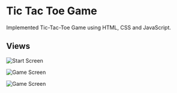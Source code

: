 # Tic Tac Toe Game
Implemented Tic-Tac-Toe Game using HTML, CSS and JavaScript.

## Views

![Start Screen](https://drive.google.com/file/d/1xpBZb3sda2n6I_-CQNgSIFbQ8jtk2Ad8/view?usp=sharing)

![Game Screen](https://drive.google.com/file/d/1AKjOyNrdeqshUFIUsbRTqZ0gYKaBhR0x/view?usp=sharing)

![Game Screen](https://drive.google.com/file/d/1vbeh9z9jfIkyzxTY8br0jzSnA8AlF8bg/view?usp=sharing)